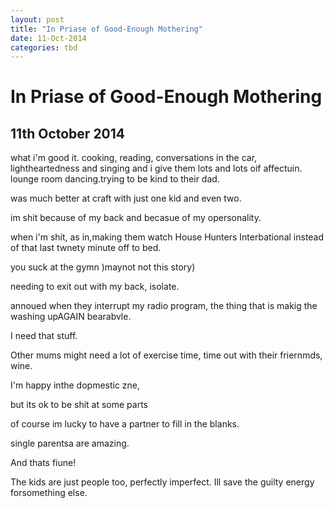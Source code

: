 ```yaml
---
layout: post
title: "In Priase of Good-Enough Mothering"
date: 11-Oct-2014
categories: tbd
---
```


# In Priase of Good-Enough Mothering

## 11th October 2014

what i'm good it. cooking,   reading,   conversations in the car,   lightheartedness and singing and i give them lots and lots oif affectuin. lounge room dancing.trying to be kind to their dad.

was much better at craft with just one kid and even two.

im shit because of my back and becasue of my opersonality.

when i'm shit, as in,making them watch House Hunters Interbational instead of that last twnety minute off to bed.

you suck at the gymn )maynot not this story)

needing to exit out with my back, isolate.

annoued when they interrupt my radio program, the thing that is makig the washing upAGAIN bearabvle.

I need that stuff.

Other mums might need a lot of exercise time, time out with their friernmds, wine.

I'm happy inthe dopmestic zne,

but its ok to be shit at some parts

of course im lucky to have a partner to fill in the blanks.

single parentsa are amazing.

 

And thats fiune!

The kids are just people too, perfectly imperfect. Ill save the guilty energy forsomething else.

 
